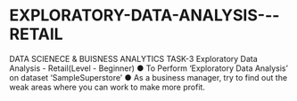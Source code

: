 # EXPLORATORY-DATA-ANALYSIS---RETAIL
DATA SCIENECE &amp; BUISNESS ANALYTICS TASK-3 Exploratory Data Analysis - Retail(Level - Beginner) ● To Perform ‘Exploratory Data Analysis’ on dataset ‘SampleSuperstore’ ● As a business manager, try to find out the weak areas where you can work to make more profit.
